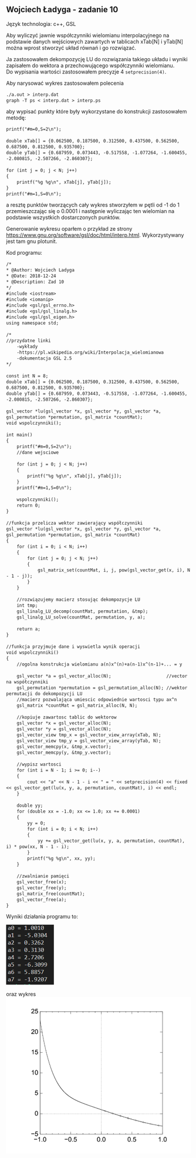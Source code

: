 ## Wojciech Ładyga - zadanie 10

Język technologia: c++, GSL  

Aby wyliczyć jawnie współczynniki wielomianu interpolacyjnego na podstawie danych wejściowych zawartych w tablicach xTab[N] i yTab[N] można wprost stworzyć układ równań i go rozwiązać.

Ja zastosowałem dekompozycję LU do rozwiązania takiego układu i wyniki zapisałem do wektora a przechowującego współczynniki wielomianu.   
Do wypisania wartości zastosowałem precyzje 4 ``setprecision(4)``.

Aby narysować wykres zastosowałem polecenia

    ./a.out > interp.dat
    graph -T ps < interp.dat > interp.ps

aby wypisać punkty które były wykorzystane do konstrukcji zastosowałem metodę:

    printf("#m=0,S=2\n");
       
    double xTab[] = {0.062500, 0.187500, 0.312500, 0.437500, 0.562500, 0.687500, 0.812500, 0.935700};
    double yTab[] = {0.687959, 0.073443, -0.517558, -1.077264, -1.600455, -2.080815, -2.507266, -2.860307};

    for (int j = 0; j < N; j++)
    {
        printf("%g %g\n", xTab[j], yTab[j]);
    }
    printf("#m=1,S=0\n");
 
a resztę punktów tworzących cały wykres stworzyłem w pętli od -1 do 1 przemieszczając się o 0.0001 i następnie wyliczając ten wielomian na podstawie wszystkich dostarczonych punktów.

Generowanie wykresu oparłem o przykład ze strony https://www.gnu.org/software/gsl/doc/html/interp.html. Wykorzystywany jest tam gnu plotunit.

Kod programu:

    /*
    * @Author: Wojciech Ladyga 
    * @Date: 2018-12-24
    * @Description: Zad 10
    */
    #include <iostream>
    #include <iomanip>
    #include <gsl/gsl_errno.h>
    #include <gsl/gsl_linalg.h>
    #include <gsl/gsl_eigen.h>
    using namespace std;

    /*
    //przydatne linki
        -wykłady
        -https://pl.wikipedia.org/wiki/Interpolacja_wielomianowa
        -dokumentacja GSL 2.5
    */

    const int N = 8;
    double xTab[] = {0.062500, 0.187500, 0.312500, 0.437500, 0.562500, 0.687500, 0.812500, 0.935700};
    double yTab[] = {0.687959, 0.073443, -0.517558, -1.077264, -1.600455, -2.080815, -2.507266, -2.860307};

    gsl_vector *lu(gsl_vector *x, gsl_vector *y, gsl_vector *a, gsl_permutation *permutation, gsl_matrix *countMat);
    void wspolczynniki();

    int main()
    {
        printf("#m=0,S=2\n");
        //dane wejsciowe

        for (int j = 0; j < N; j++)
        {
            printf("%g %g\n", xTab[j], yTab[j]);
        }
        printf("#m=1,S=0\n");

        wspolczynniki();
        return 0;
    }

    //funkcja przelicza wektor zawierający współczynniki
    gsl_vector *lu(gsl_vector *x, gsl_vector *y, gsl_vector *a, gsl_permutation *permutation, gsl_matrix *countMat)
    {
        for (int i = 0; i < N; i++)
        {
            for (int j = 0; j < N; j++)
            {
                gsl_matrix_set(countMat, i, j, pow(gsl_vector_get(x, i), N - 1 - j));
            }
        }

        //rozwiązujemy macierz stosując dekompozycje LU
        int tmp;
        gsl_linalg_LU_decomp(countMat, permutation, &tmp);
        gsl_linalg_LU_solve(countMat, permutation, y, a);

        return a;
    }

    //funkcja przyjmuje dane i wyswietla wynik operacji
    void wspolczynniki()
    {
        //ogolna konstrukcja wielomianu a(n)x^(n)+a(n-1)x^(n-1)+... = y

        gsl_vector *a = gsl_vector_alloc(N);                     //vector na współczynniki
        gsl_permutation *permutation = gsl_permutation_alloc(N); //wektor permutacji do dekompozycji LU
        //macierz pozwalająca umiescic odpowiednie wartosci typu ax^n
        gsl_matrix *countMat = gsl_matrix_alloc(N, N);

        //kopiuje zawartosc tablic do wektorow
        gsl_vector *x = gsl_vector_alloc(N);
        gsl_vector *y = gsl_vector_alloc(N);
        gsl_vector_view tmp_x = gsl_vector_view_array(xTab, N);
        gsl_vector_view tmp_y = gsl_vector_view_array(yTab, N);
        gsl_vector_memcpy(x, &tmp_x.vector);
        gsl_vector_memcpy(y, &tmp_y.vector);

        //wypisz wartosci
        for (int i = N - 1; i >= 0; i--)
        {
            cout << "a" << N - 1 - i << " = " << setprecision(4) << fixed << gsl_vector_get(lu(x, y, a, permutation, countMat), i) << endl;
        }

        double yy;
        for (double xx = -1.0; xx <= 1.0; xx += 0.0001)
        {
            yy = 0;
            for (int i = 0; i < N; i++)
            {
                yy += gsl_vector_get(lu(x, y, a, permutation, countMat), i) * pow(xx, N - 1 - i);
            }
            printf("%g %g\n", xx, yy);
        }

        //zwalnianie pamięci
        gsl_vector_free(x);
        gsl_vector_free(y);
        gsl_matrix_free(countMat);
        gsl_vector_free(a);
    }


  
Wyniki działania programu to:

![obrazek](wynik.png)

oraz wykres  
![obrazek](wykres.png)